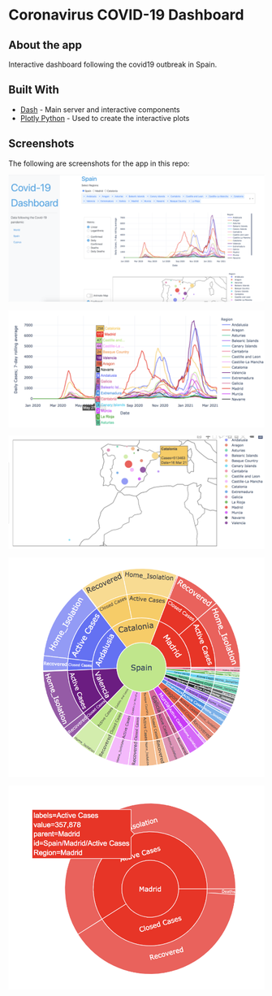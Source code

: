 # Coronavirus COVID-19 Dashboard

## About the app

Interactive dashboard following the covid19 outbreak in Spain.

## Built With

- [Dash](https://dash.plot.ly/) - Main server and interactive components
- [Plotly Python](https://plot.ly/python/) - Used to create the interactive plots

## Screenshots

The following are screenshots for the app in this repo:

![screenshot](screenshots/spain_app.png)

![screenshot](screenshots/trajectories_spain_regions.png)

![screenshot](screenshots/spain_map.png)

![screenshot](screenshots/sunburst_spain.png)

![screenshot](screenshots/sunburst_madrid.png)
